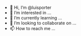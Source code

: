 - 👋 Hi, I’m @luisporter
- 👀 I’m interested in ...
- 🌱 I’m currently learning ...
- 💞️ I’m looking to collaborate on ...
- 📫 How to reach me ...

<!---
luisporter/luisporter is a ✨ special ✨ repository because its `README.md` (this file) appears on your GitHub profile.
You can click the Preview link to take a look at your changes.
--->
